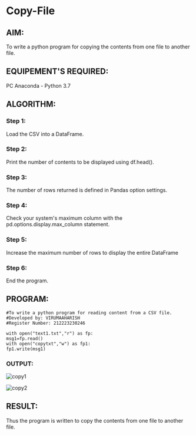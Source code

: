 # Copy-File
## AIM:
To write a python program for copying the contents from one file to another file.
## EQUIPEMENT'S REQUIRED: 
PC
Anaconda - Python 3.7
## ALGORITHM: 
### Step 1:

Load the CSV into a DataFrame.

### Step 2: 

Print the number of contents to be displayed using df.head().
 
### Step 3: 

The number of rows returned is defined in Pandas option settings.

### Step 4:  

Check your system's maximum column with the pd.options.display.max_column statement.

### Step 5: 

Increase the maximum number of rows to display the entire DataFrame

### Step 6: 

End the program.

## PROGRAM:

```
#To write a python program for reading content from a CSV file.
#Developed by: VIRUMAAHARISH 
#Register Number: 212223230246

with open("text1.txt","r") as fp:
msg1=fp.read()
with open("copytxt","w") as fp1:
fp1.write(msg1)
```

### OUTPUT:

![copy1](https://github.com/Ashwinakn/Copy-File/assets/152128332/1945e13e-a396-4349-8c8e-4c30a68f383d)

![copy2](https://github.com/Ashwinakn/Copy-File/assets/152128332/05c9172a-5ff0-4736-a45f-d50777831bd1)


## RESULT:
Thus the program is written to copy the contents from one file to another file.
